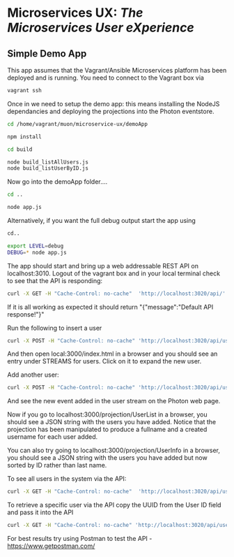 # Microservices UX:  *The Microservices User eXperience*
## Simple Demo App

This app assumes that the Vagrant/Ansible Microservices platform has been deployed and is running. You need to connect to the Vagrant box via

```bash
vagrant ssh
```

Once in we need to setup the demo app: this means installing the NodeJS dependancies and deploying the projections into the Photon eventstore.

```bash
cd /home/vagrant/muon/microservice-ux/demoApp

npm install

cd build

node build_listAllUsers.js
node build_listUserByID.js
```
Now go into the demoApp folder....
```bash
cd ..

node app.js
```

Alternatively, if you want the full debug output start the app using
```bash
cd..

export LEVEL=debug
DEBUG=* node app.js
```

The app should start and bring up a web addressable REST API on localhost:3010. Logout of the vagrant box and in your local terminal check to see that the API is responding:
```bash
curl -X GET -H "Cache-Control: no-cache"  'http://localhost:3020/api/'
```
If it is all working as expected it should return "{"message":"Default API response!"}"

Run the following to insert a user
```bash
curl -X POST -H "Cache-Control: no-cache" 'http://localhost:3020/api/users/?fname=Charlie&lname=Brown&password=peanuts'
```

And then open local:3000/index.html in a browser and you should see an entry under STREAMS for users. Click on it to expand the new user.

Add another user:
```bash
curl -X POST -H "Cache-Control: no-cache" 'http://localhost:3020/api/users/?fname=Peppermint&lname=Patty&password=chuck'
```
And see the new event added in the user stream on the Photon web page.

Now if you go to localhost:3000/projection/UserList in a browser, you should see a JSON string with the users you have added. Notice that the projection has been manipulated to produce a fullname and a created username for each user added.

You can also try going to localhost:3000/projection/UserInfo in a browser, you should see a JSON string with the users you have added but now sorted by ID rather than last name.

To see all users in the system via the API:
```bash
curl -X GET -H "Cache-Control: no-cache"  'http://localhost:3020/api/users'
```

To retrieve a specific user via the API copy the UUID from the User ID field and pass it into the API
```bash
curl -X GET -H "Cache-Control: no-cache" 'http://localhost:3020/api/users/xxxxxxxx-xxxx-xxxx-xxxx-xxxxxxxxxxxx'
```

For best results try using Postman to test the API - https://www.getpostman.com/  
